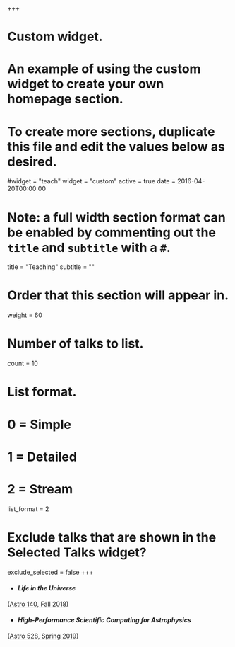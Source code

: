 +++
# Custom widget.
# An example of using the custom widget to create your own homepage section.
# To create more sections, duplicate this file and edit the values below as desired.
#widget = "teach"
widget = "custom"
active = true
date = 2016-04-20T00:00:00

# Note: a full width section format can be enabled by commenting out the `title` and `subtitle` with a `#`.
title = "Teaching"
subtitle = ""

# Order that this section will appear in.
weight = 60

# Number of talks to list.
count = 10

# List format.
#   0 = Simple
#   1 = Detailed
#   2 = Stream
list_format = 2

# Exclude talks that are shown in the Selected Talks widget?
exclude_selected = false
+++

- #### _Life in the Universe_ 
([Astro 140, Fall 2018](https://psu.box.com/v/astro140fall2018syllabus))  

- #### _High-Performance Scientific Computing for Astrophysics_ 
([Astro 528, Spring 2019](https://psuastro528.github.io/))

